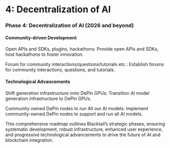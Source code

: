 # 4: Decentralization of AI

### Phase 4: Decentralization of AI (2026 and beyond) <a href="#id-3bj1y38" id="id-3bj1y38"></a>

#### Community-driven Development <a href="#id-1qoc8b1" id="id-1qoc8b1"></a>

Open APIs and SDKs, plugins, hackathons: Provide open APIs and SDKs, host hackathons to foster innovation.

&#x20;

Forum for community interactions/questions/tutorials etc.: Establish forums for community interactions, questions, and tutorials.

&#x20;

#### Technological Advancements <a href="#id-4anzqyu" id="id-4anzqyu"></a>

Shift generation infrastructure onto DePin GPUs: Transition AI model generation infrastructure to DePin GPUs.

&#x20;

Community owned DePin nodes to run All our AI models: Implement community-owned DePin nodes to support and run all AI models.

&#x20;

This comprehensive roadmap outlines Blacktail’s strategic phases, ensuring systematic development, robust infrastructure, enhanced user experience, and progressive technological advancements to drive the future of AI and blockchain integration.
